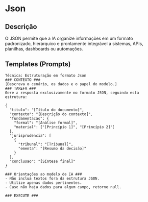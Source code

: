 
# Json

## Descrição

O JSON permite que a IA organize informações em um formato padronizado, hierárquico e prontamente integrável a sistemas, APIs, planilhas, dashboards ou automações.

## Templates (Prompts)

```
Técnica: Estruturação em formato Json
### CONTEXTO ###
[Descreva o cenário, os dados e o papel do modelo.]
### TAREFA ###
Gere a resposta exclusivamente no formato JSON, seguindo esta estrutura:

{
  "titulo": "[Título do documento]",
  "contexto": "[Descrição do contexto]",
  "fundamentacao": {
    "formal": "[Análise formal]",
    "material": ["[Princípio 1]", "[Princípio 2]"]
  },
  "jurisprudencia": [
    {
      "tribunal": "[Tribunal]",
      "ementa": "[Resumo da decisão]"
    }
  ],
  "conclusao": "[Síntese final]"
}

### Orientações ao modelo de IA ###
- Não inclua textos fora da estrutura JSON.
- Utilize apenas dados pertinentes.
- Caso não haja dados para algum campo, retorne null.

### EXECUTE ###
```
